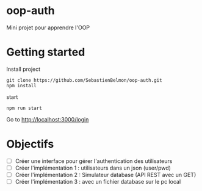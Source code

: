# oop-auth

Mini projet pour apprendre l'OOP

# Getting started

Install project

```
git clone https://github.com/SebastienBelmon/oop-auth.git
npm install
```

start
```
npm run start
```

Go to [http://localhost:3000/login](http://localhost:3000/login)

# Objectifs

- [ ] Créer une interface pour gérer l'authentication des utilisateurs
- [ ] Créer l'implémentation 1 : utilisateurs dans un json (user/pwd)
- [ ] Créer l'implémentation 2 : Simulateur database (API REST avec un GET)
- [ ] Créer l'implémentation 3 : avec un fichier database sur le pc local
